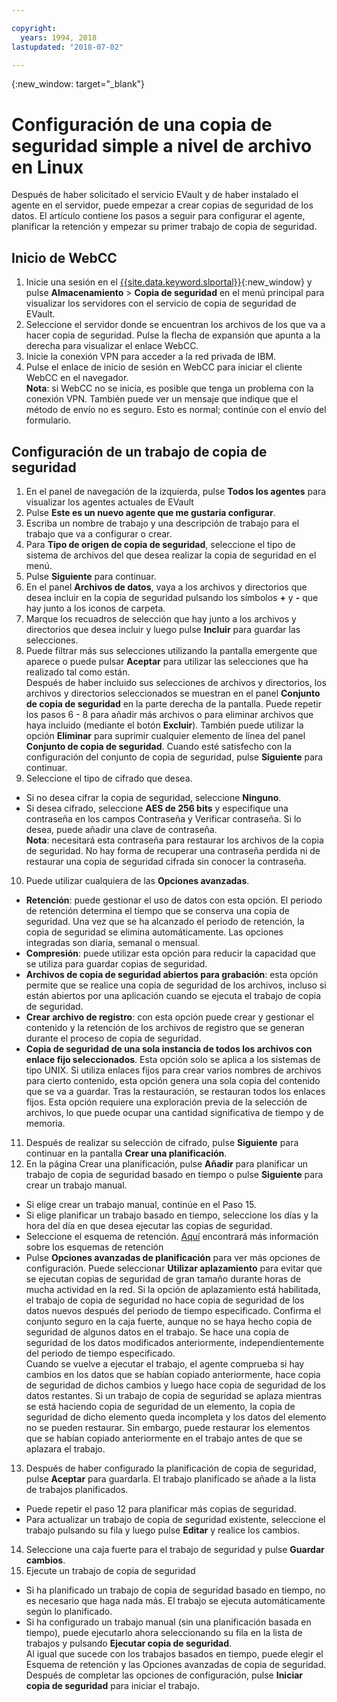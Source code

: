 ```yaml
---

copyright:
  years: 1994, 2018
lastupdated: "2018-07-02"

---
```

{:new_window: target="_blank"}

# Configuración de una copia de seguridad simple a nivel de archivo en Linux

Después de haber solicitado el servicio EVault y de haber instalado el agente en el servidor, puede empezar a crear copias de seguridad de los datos. El artículo contiene los pasos a seguir para configurar el agente, planificar la retención y empezar su primer trabajo de copia de seguridad.

## Inicio de WebCC

1. Inicie una sesión en el [{{site.data.keyword.slportal}}](https://control.softlayer.com/){:new_window} y pulse **Almacenamiento** > **Copia de seguridad** en el menú principal para visualizar los servidores con el servicio de copia de seguridad de EVault. 
2. Seleccione el servidor donde se encuentran los archivos de los que va a hacer copia de seguridad. Pulse la flecha de expansión que apunta a la derecha para visualizar el enlace WebCC.
3. Inicie la conexión VPN para acceder a la red privada de IBM.
4. Pulse el enlace de inicio de sesión en WebCC para iniciar el cliente WebCC en el navegador.<br/>
  **Nota**: si WebCC no se inicia, es posible que tenga un problema con la conexión VPN. También puede ver un mensaje que indique que el método de envío no es seguro. Esto es normal; continúe con el envío del formulario.
  
## Configuración de un trabajo de copia de seguridad

1. En el panel de navegación de la izquierda, pulse **Todos los agentes** para visualizar los agentes actuales de EVault
2. Pulse **Este es un nuevo agente que me gustaría configurar**.
3. Escriba un nombre de trabajo y una descripción de trabajo para el trabajo que va a configurar o crear.
4. Para **Tipo de origen de copia de seguridad**, seleccione el tipo de sistema de archivos del que desea realizar la copia de seguridad en el menú.
5. Pulse **Siguiente** para continuar. 
6. En el panel **Archivos de datos**, vaya a los archivos y directorios que desea incluir en la copia de seguridad pulsando los símbolos **+** y **-** que hay junto a los iconos de carpeta.
7. Marque los recuadros de selección que hay junto a los archivos y directorios que desea incluir y luego pulse **Incluir** para guardar las selecciones.
8. Puede filtrar más sus selecciones utilizando la pantalla emergente que aparece o puede pulsar **Aceptar** para utilizar las selecciones que ha realizado tal como están. <br /> Después de haber incluido sus selecciones de archivos y directorios, los archivos y directorios seleccionados se muestran en el panel **Conjunto de copia de seguridad** en la parte derecha de la pantalla. Puede repetir los pasos 6 - 8 para añadir más archivos o para eliminar archivos que haya incluido (mediante el botón **Excluir**). También puede utilizar la opción **Eliminar** para suprimir cualquier elemento de línea del panel **Conjunto de copia de seguridad**. Cuando esté satisfecho con la configuración del conjunto de copia de seguridad, pulse **Siguiente** para continuar.
9. Seleccione el tipo de cifrado que desea. 
  - Si no desea cifrar la copia de seguridad, seleccione **Ninguno**.
  - Si desea cifrado, seleccione **AES de 256 bits** y especifique una contraseña en los campos Contraseña y Verificar contraseña. Si lo desea, puede añadir una clave de contraseña. <br/> **Nota**: necesitará esta contraseña para restaurar los archivos de la copia de seguridad. No hay forma de recuperar una contraseña perdida ni de restaurar una copia de seguridad cifrada sin conocer la contraseña.
10. Puede utilizar cualquiera de las **Opciones avanzadas**.
  - **Retención**: puede gestionar el uso de datos con esta opción. El periodo de retención determina el tiempo que se conserva una copia de seguridad. Una vez que se ha alcanzado el periodo de retención, la copia de seguridad se elimina automáticamente. Las opciones integradas son diaria, semanal o mensual.
  - **Compresión**: puede utilizar esta opción para reducir la capacidad que se utiliza para guardar copias de seguridad. 
  - **Archivos de copia de seguridad abiertos para grabación**: esta opción permite que se realice una copia de seguridad de los archivos, incluso si están abiertos por una aplicación cuando se ejecuta el trabajo de copia de seguridad.
  - **Crear archivo de registro**: con esta opción puede crear y gestionar el contenido y la retención de los archivos de registro que se generan durante el proceso de copia de seguridad. 
  - **Copia de seguridad de una sola instancia de todos los archivos con enlace fijo seleccionados**. Esta opción solo se aplica a los sistemas de tipo UNIX. Si utiliza enlaces fijos para crear varios nombres de archivos para cierto contenido, esta opción genera una sola copia del contenido que se va a guardar. Tras la restauración, se restauran todos los enlaces fijos. Esta opción requiere una exploración previa de la selección de archivos, lo que puede ocupar una cantidad significativa de tiempo y de memoria.
11. Después de realizar su selección de cifrado, pulse **Siguiente** para continuar en la pantalla **Crear una planificación**.
12. En la página Crear una planificación, pulse **Añadir** para planificar un trabajo de copia de seguridad basado en tiempo o pulse **Siguiente** para crear un trabajo manual.
  - Si elige crear un trabajo manual, continúe en el Paso 15.
  - Si elige planificar un trabajo basado en tiempo, seleccione los días y la hora del día en que desea ejecutar las copias de seguridad.
  - Seleccione el esquema de retención. [Aquí](evault-backup-faq.html) encontrará más información sobre los esquemas de retención
  - Pulse **Opciones avanzadas de planificación** para ver más opciones de configuración. Puede seleccionar **Utilizar aplazamiento** para evitar que se ejecutan copias de seguridad de gran tamaño durante horas de mucha actividad en la red. Si la opción de aplazamiento está habilitada, el trabajo de copia de seguridad no hace copia de seguridad de los datos nuevos después del periodo de tiempo especificado. Confirma el conjunto seguro en la caja fuerte, aunque no se haya hecho copia de seguridad de algunos datos en el trabajo. Se hace una copia de seguridad de los datos modificados anteriormente, independientemente del periodo de tiempo especificado. <br/> Cuando se vuelve a ejecutar el trabajo, el agente comprueba si hay cambios en los datos que se habían copiado anteriormente, hace copia de seguridad de dichos cambios y luego hace copia de seguridad de los datos restantes. Si un trabajo de copia de seguridad se aplaza mientras se está haciendo copia de seguridad de un elemento, la copia de seguridad de dicho elemento queda incompleta y los datos del elemento no se pueden restaurar. Sin embargo, puede restaurar los elementos que se habían copiado anteriormente en el trabajo antes de que se aplazara el trabajo.
13. Después de haber configurado la planificación de copia de seguridad, pulse **Aceptar** para guardarla. El trabajo planificado se añade a la lista de trabajos planificados. 
  - Puede repetir el paso 12 para planificar más copias de seguridad. 
  - Para actualizar un trabajo de copia de seguridad existente, seleccione el trabajo pulsando su fila y luego pulse **Editar** y realice los cambios.
14. Seleccione una caja fuerte para el trabajo de seguridad y pulse **Guardar cambios**.
15. Ejecute un trabajo de copia de seguridad
  - Si ha planificado un trabajo de copia de seguridad basado en tiempo, no es necesario que haga nada más. El trabajo se ejecuta automáticamente según lo planificado.
  - Si ha configurado un trabajo manual (sin una planificación basada en tiempo), puede ejecutarlo ahora seleccionando su fila en la lista de trabajos y pulsando **Ejecutar copia de seguridad**. <br/> Al igual que sucede con los trabajos basados en tiempo, puede elegir el Esquema de retención y las Opciones avanzadas de copia de seguridad. Después de completar las opciones de configuración, pulse **Iniciar copia de seguridad** para iniciar el trabajo.
